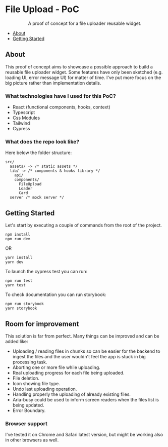# File Upload - PoC
<p align="center">
  A proof of concept for a file uploader reusable widget.
</p>

- [About](#about)
- [Getting Started](#getting-started)

## About

This proof of concept aims to showcase a possible approach to build a reusable file uploader widget. 
Some features have only been sketched (e.g. loading UI, error message UI) for matter of time. I've put more focus on the big picture rather than implementation details.

### What technologies have I used for this PoC?
-	React (functional components, hooks, context)
-	Typescript
-	Css Modules
-	Tailwind
- Cypress

### What does the repo look like?

Here below the folder structure:

```
src/
  assets/ -> /* static assets */
  lib/ -> /* components & hooks library */
    api/
    components/
      FileUpload
      Loader
      Card
  server /* mock server */
```

## Getting Started

Let's start by executing a couple of commands from the root of the project.

```
npm install
npm run dev
```

OR

```
yarn install
yarn dev
```

To launch the cypress test you can run:

```
npm run test
yarn test
```

To check documentation you can run storybook:

```
npm run storybook
yarn storybook
```

## Room for improvement

This solution is far from perfect. Many things can be improved and can be added like:

- Uploading / reading files in chunks so can be easier for the backend to ingest the files and the user wouldn't feel the app is stuck in big processing task.
- Aborting one or more file while uploading.
- Real uploading progress for each file being uploaded.
- File deletion.
- Icon showing file type.
- Undo last uploading operation.
- Handling properly the uploading of already existing files.
- Aria-busy could be used to inform screen readers when the files list is being updated.
- Error Boundary.

### Browser support

I've tested it on Chrome and Safari latest version, but might be working also in other browsers as well.
